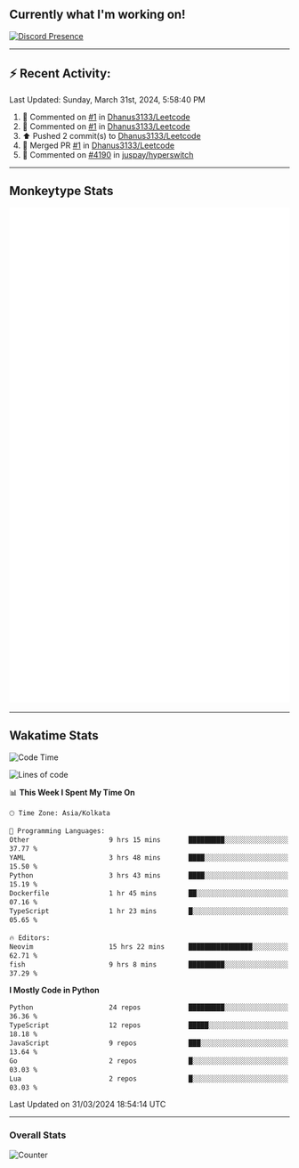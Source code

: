 ## Currently what I'm working on!
[![Discord Presence](https://lanyard.cnrad.dev/api/534981034400284712)](https://discord.com/users/534981034400284712)

---

## :zap: Recent Activity:
<!--RECENT_ACTIVITY:last_update-->
Last Updated: Sunday, March 31st, 2024, 5:58:40 PM
<!--RECENT_ACTIVITY:last_update_end-->
<!--RECENT_ACTIVITY:start-->
1. 💬 Commented on [#1](https://github.com/Dhanus3133/Leetcode/pull/1#issuecomment-2024582192) in [Dhanus3133/Leetcode](https://github.com/Dhanus3133/Leetcode)<br>
2. 💬 Commented on [#1](https://github.com/Dhanus3133/Leetcode/pull/1#issuecomment-2024580131) in [Dhanus3133/Leetcode](https://github.com/Dhanus3133/Leetcode)<br>
3. ⬆️ Pushed 2 commit(s) to [Dhanus3133/Leetcode](https://github.com/Dhanus3133/Leetcode)<br>
4. 🎉 Merged PR [#1](https://github.com/Dhanus3133/Leetcode/pull/1) in [Dhanus3133/Leetcode](https://github.com/Dhanus3133/Leetcode)<br>
5. 💬 Commented on [#4190](https://github.com/juspay/hyperswitch/pull/4190#issuecomment-2022268262) in [juspay/hyperswitch](https://github.com/juspay/hyperswitch)<br>
<!--RECENT_ACTIVITY:end-->

---

## Monkeytype Stats
<a href="https://monkeytype.com/profile/dhanus">
  <img src="https://raw.githubusercontent.com/Dhanus3133/Dhanus3133/monkeytype/monkeytype-lbpb.svg" alt="Monkeytype Profile" />
</a>

---

## Wakatime Stats
<!--START_SECTION:waka-->
![Code Time](http://img.shields.io/badge/Code%20Time-1%2C759%20hrs%2035%20mins-blue)

![Lines of code](https://img.shields.io/badge/From%20Hello%20World%20I%27ve%20Written-4.9%20million%20lines%20of%20code-blue)

📊 **This Week I Spent My Time On** 

```text
🕑︎ Time Zone: Asia/Kolkata

💬 Programming Languages: 
Other                    9 hrs 15 mins       █████████░░░░░░░░░░░░░░░░   37.77 % 
YAML                     3 hrs 48 mins       ████░░░░░░░░░░░░░░░░░░░░░   15.50 % 
Python                   3 hrs 43 mins       ████░░░░░░░░░░░░░░░░░░░░░   15.19 % 
Dockerfile               1 hr 45 mins        ██░░░░░░░░░░░░░░░░░░░░░░░   07.16 % 
TypeScript               1 hr 23 mins        █░░░░░░░░░░░░░░░░░░░░░░░░   05.65 % 

🔥 Editors: 
Neovim                   15 hrs 22 mins      ████████████████░░░░░░░░░   62.71 % 
fish                     9 hrs 8 mins        █████████░░░░░░░░░░░░░░░░   37.29 % 
```

**I Mostly Code in Python** 

```text
Python                   24 repos            █████████░░░░░░░░░░░░░░░░   36.36 % 
TypeScript               12 repos            █████░░░░░░░░░░░░░░░░░░░░   18.18 % 
JavaScript               9 repos             ███░░░░░░░░░░░░░░░░░░░░░░   13.64 % 
Go                       2 repos             █░░░░░░░░░░░░░░░░░░░░░░░░   03.03 % 
Lua                      2 repos             █░░░░░░░░░░░░░░░░░░░░░░░░   03.03 % 
```




 Last Updated on 31/03/2024 18:54:14 UTC
<!--END_SECTION:waka-->
---

### Overall Stats

<img src="https://moe-counter.glitch.me/get/@Dhanus3133?theme=asoul" alt="Counter" />
